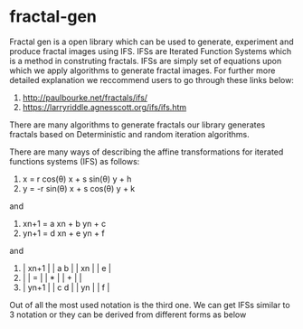 # fractal-gen
Fractal gen is a open library which can be used to generate, experiment and produce fractal images using IFS. IFSs are Iterated Function Systems which is a method in construting fractals. IFSs are simply set of equations upon which we apply algorithms to generate fractal images. For further more detailed explanation we reccommend users to go through these links below:
1. http://paulbourke.net/fractals/ifs/
2. https://larryriddle.agnesscott.org/ifs/ifs.htm

 There are many algorithms to generate fractals our library generates fractals based on Deterministic and random iteration algorithms. 
 
 There are many ways of describing the affine transformations for iterated functions systems (IFS) as follows:

1. x = r cos(θ) x + s sin(θ) y + h 
2. y = -r sin(θ) x + s cos(θ) y + k

and 

1. xn+1 = a xn + b yn + c
2. yn+1 = d xn + e yn + f

and 

1. | xn+1 |      | a   b |   | xn |     | e |
2. |      |   =  |       | * |   |  +   |   |
4. | yn+1 |      | c   d |   | yn |     | f |


Out of all the most used notation is the third one. We  can get IFSs similar to 3 notation or they can be derived from different forms as below

